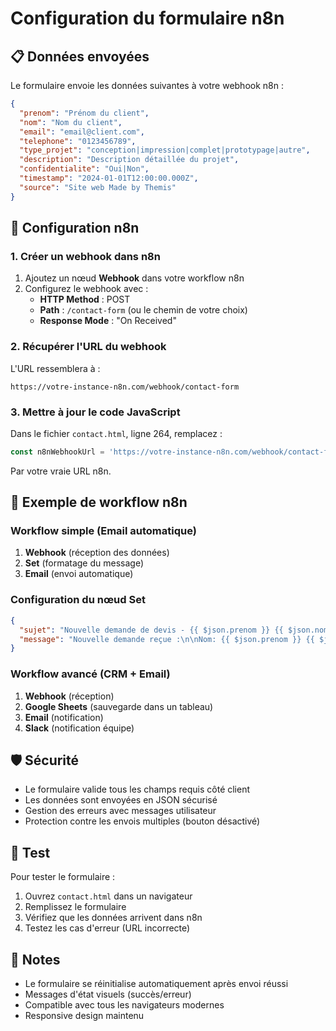 # Configuration du formulaire n8n

## 📋 Données envoyées

Le formulaire envoie les données suivantes à votre webhook n8n :

```json
{
  "prenom": "Prénom du client",
  "nom": "Nom du client", 
  "email": "email@client.com",
  "telephone": "0123456789",
  "type_projet": "conception|impression|complet|prototypage|autre",
  "description": "Description détaillée du projet",
  "confidentialite": "Oui|Non",
  "timestamp": "2024-01-01T12:00:00.000Z",
  "source": "Site web Made by Themis"
}
```

## 🔧 Configuration n8n

### 1. Créer un webhook dans n8n

1. Ajoutez un nœud **Webhook** dans votre workflow n8n
2. Configurez le webhook avec :
   - **HTTP Method** : POST
   - **Path** : `/contact-form` (ou le chemin de votre choix)
   - **Response Mode** : "On Received"

### 2. Récupérer l'URL du webhook

L'URL ressemblera à :
```
https://votre-instance-n8n.com/webhook/contact-form
```

### 3. Mettre à jour le code JavaScript

Dans le fichier `contact.html`, ligne 264, remplacez :
```javascript
const n8nWebhookUrl = 'https://votre-instance-n8n.com/webhook/contact-form';
```

Par votre vraie URL n8n.

## 📧 Exemple de workflow n8n

### Workflow simple (Email automatique)

1. **Webhook** (réception des données)
2. **Set** (formatage du message)
3. **Email** (envoi automatique)

### Configuration du nœud Set

```json
{
  "sujet": "Nouvelle demande de devis - {{ $json.prenom }} {{ $json.nom }}",
  "message": "Nouvelle demande reçue :\n\nNom: {{ $json.prenom }} {{ $json.nom }}\nEmail: {{ $json.email }}\nTéléphone: {{ $json.telephone }}\nType: {{ $json.type_projet }}\n\nDescription:\n{{ $json.description }}\n\nAccepte confidentialité: {{ $json.confidentialite }}\nDate: {{ $json.timestamp }}"
}
```

### Workflow avancé (CRM + Email)

1. **Webhook** (réception)
2. **Google Sheets** (sauvegarde dans un tableau)
3. **Email** (notification)
4. **Slack** (notification équipe)

## 🛡️ Sécurité

- Le formulaire valide tous les champs requis côté client
- Les données sont envoyées en JSON sécurisé
- Gestion des erreurs avec messages utilisateur
- Protection contre les envois multiples (bouton désactivé)

## 🧪 Test

Pour tester le formulaire :

1. Ouvrez `contact.html` dans un navigateur
2. Remplissez le formulaire
3. Vérifiez que les données arrivent dans n8n
4. Testez les cas d'erreur (URL incorrecte)

## 📝 Notes

- Le formulaire se réinitialise automatiquement après envoi réussi
- Messages d'état visuels (succès/erreur)
- Compatible avec tous les navigateurs modernes
- Responsive design maintenu
